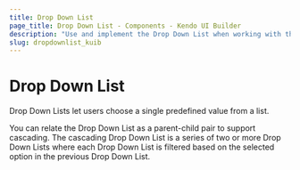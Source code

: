 ```yaml
---
title: Drop Down List
page_title: Drop Down List - Components - Kendo UI Builder
description: "Use and implement the Drop Down List when working with the Kendo UI Builder tool for creating and managing Angular and AngularJS-based web applications."
slug: dropdownlist_kuib
---
```


# Drop Down List

Drop Down Lists let users choose a single predefined value from a list.

You can relate the Drop Down List as a parent-child pair to support cascading. The cascading Drop Down List is a series of two or more Drop Down Lists where each Drop Down List is filtered based on the selected option in the previous Drop Down List.

<!-- screen -->
